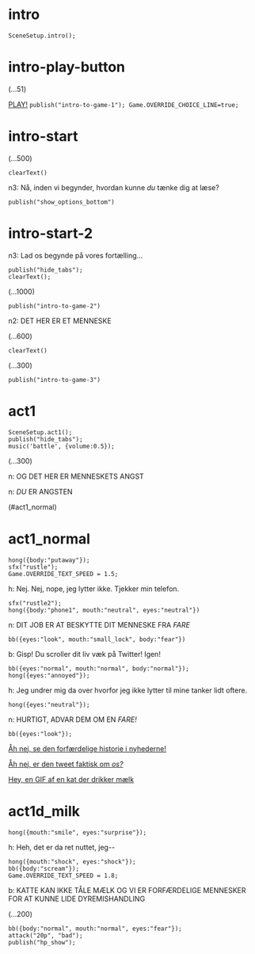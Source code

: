 # intro

`SceneSetup.intro();`

# intro-play-button

(...51)

[PLAY!](#intro-start) `publish("intro-to-game-1"); Game.OVERRIDE_CHOICE_LINE=true;`

# intro-start

(...500)

`clearText()`

n3:  Nå, inden vi begynder, hvordan kunne *du* tænke dig at læse?

`publish("show_options_bottom")`

# intro-start-2

n3:  Lad os begynde på vores fortælling...

```
publish("hide_tabs");
clearText();
```

(...1000)

`publish("intro-to-game-2")`

n2: DET HER ER ET MENNESKE

(...600)

`clearText()`

(...300)

`publish("intro-to-game-3")`

# act1

```
SceneSetup.act1();
publish("hide_tabs");
music('battle', {volume:0.5});
```

(...300)

n: OG DET HER ER MENNESKETS ANGST

n:  _DU_ ER ANGSTEN

(#act1_normal)


# act1_normal

```
hong({body:"putaway"});
sfx("rustle");
Game.OVERRIDE_TEXT_SPEED = 1.5;
```

h: Nej. Nej, nope, jeg lytter ikke. Tjekker min telefon.

```
sfx("rustle2");
hong({body:"phone1", mouth:"neutral", eyes:"neutral"})
```

n: DIT JOB ER AT BESKYTTE DIT MENNESKE FRA *FARE*

`bb({eyes:"look", mouth:"small_lock", body:"fear"})`

b: Gisp! Du scroller dit liv væk på Twitter! Igen!

```
bb({eyes:"normal", mouth:"normal", body:"normal"});
hong({eyes:"annoyed"});
```

h: Jeg undrer mig da over hvorfor jeg ikke lytter til mine tanker lidt oftere.

`hong({eyes:"neutral"});`

n: HURTIGT, ADVAR DEM OM EN *FARE!*

```
bb({eyes:"look"});
```

[Åh nej, se den forfærdelige historie i nyhederne!](#act1d_news)

[Åh nej, er den tweet faktisk om *os?*](#act1d_subtweet)

[Hey, en GIF af en kat der drikker mælk](#act1d_milk)

# act1d_milk

`hong({mouth:"smile", eyes:"surprise"});`

h: Heh, det er da ret nuttet, jeg--

```
hong({mouth:"shock", eyes:"shock"});
bb({body:"scream"});
Game.OVERRIDE_TEXT_SPEED = 1.8;
```

b: KATTE KAN IKKE TÅLE MÆLK OG VI ER FORFÆRDELIGE MENNESKER FOR AT KUNNE LIDE DYREMISHANDLING

(...200)

```
bb({body:"normal", mouth:"normal", eyes:"fear"});
attack("20p", "bad");
publish("hp_show");
```
